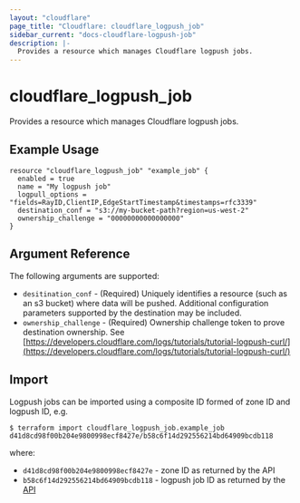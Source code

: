 ```yaml
---
layout: "cloudflare"
page_title: "Cloudflare: cloudflare_logpush_job"
sidebar_current: "docs-cloudflare-logpush-job"
description: |-
  Provides a resource which manages Cloudflare logpush jobs.
---
```


# cloudflare_logpush_job

Provides a resource which manages Cloudflare logpush jobs.

## Example Usage

```hcl
resource "cloudflare_logpush_job" "example_job" {
  enabled = true
  name = "My logpush job"
  logpull_options = "fields=RayID,ClientIP,EdgeStartTimestamp&timestamps=rfc3339"
  destination_conf = "s3://my-bucket-path?region=us-west-2"
  ownership_challenge = "00000000000000000"
}
```

## Argument Reference

The following arguments are supported:

* `desitination_conf` - (Required) Uniquely identifies a resource (such as an s3 bucket) where data will be pushed. Additional configuration parameters supported by the destination may be included.
* `ownership_challenge` - (Required) Ownership challenge token to prove destination ownership. See [https://developers.cloudflare.com/logs/tutorials/tutorial-logpush-curl/](https://developers.cloudflare.com/logs/tutorials/tutorial-logpush-curl/)

## Import

Logpush jobs can be imported using a composite ID formed of zone ID and logpush ID, e.g.

```
$ terraform import cloudflare_logpush_job.example_job d41d8cd98f00b204e9800998ecf8427e/b58c6f14d292556214bd64909bcdb118
```

where:

* `d41d8cd98f00b204e9800998ecf8427e` - zone ID as returned by the API
* `b58c6f14d292556214bd64909bcdb118` - logpush job ID as returned by the [API](https://api.cloudflare.com/#logpush-jobs-list-logpush-jobs)
